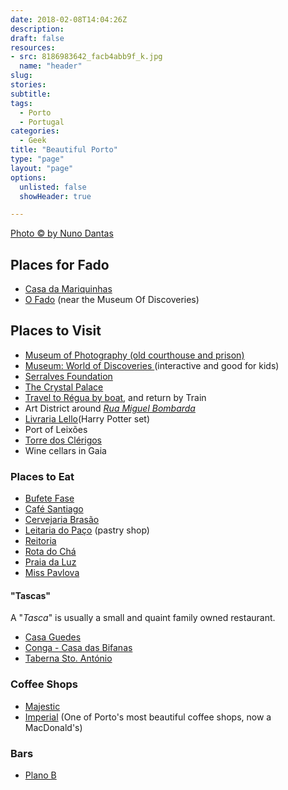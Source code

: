 ```yaml
---
date: 2018-02-08T14:04:26Z
description: 
draft: false
resources: 
- src: 8186983642_facb4abb9f_k.jpg
  name: "header"
slug:
stories:
subtitle: 
tags: 
  - Porto
  - Portugal 
categories:
  - Geek
title: "Beautiful Porto"
type: "page"
layout: "page"
options:
  unlisted: false
  showHeader: true

---
```



[Photo © by Nuno Dantas](https://flic.kr/p/dtsr1o)

## Places for Fado

- [Casa da Mariquinhas](https://www.casadamariquinhas.pt/en/home/)
- [O Fado](https://ofado.com/en/) (near the Museum Of Discoveries)

## Places to Visit

- [Museum of Photography (old courthouse and prison)](http://www.cpf.pt/)
- [Museum: World of Discoveries ](https://www.worldofdiscoveries.com/) (interactive and good for kids)
- [Serralves Foundation](https://www.serralves.pt/en/)
- [The Crystal Palace](https://www.tripadvisor.com/ShowUserReviews-g189180-d546880-r124243465-Palacio_de_Cristal-Porto_Porto_District_Northern_Portugal.html)
- [Travel to Régua by boat](http://www.douroazul.com/Default.aspx?ID=1350&ProductID=PROD133026), and return by Train
- Art District around _[Rua Miguel Bombarda](https://goo.gl/maps/daAgHLukQp82)_
- [Livraria Lello](https://www.livrarialello.pt/en/)(Harry Potter set)
- Port of Leixões
- [Torre dos Clérigos](http://www.torredosclerigos.pt/en/)
- Wine cellars in Gaia

### Places to Eat

- [Bufete Fase](https://www.zomato.com/porto/bufete-fase-trindade)
- [Café Santiago](https://www.zomato.com/porto/caf%C3%A9-santiago-baixa)
- [Cervejaria Brasão](https://www.zomato.com/porto/bras%C3%A3o-cervejaria-aliados-baixa)
- [Leitaria do Paço](http://www.leitariadaquintadopaco.com/) (pastry shop)
- [Reitoria](https://www.zomato.com/porto/reitoria-baixa)
- [Rota do Chá](https://www.zomato.com/porto/rota-do-ch%C3%A1-cedofeita)
- [Praia da Luz](http://praiadaluz.pt/)
- [Miss Pavlova](http://www.misspavlova.pt/)

#### "Tascas"

A "_Tasca_" is usually a small and quaint family owned restaurant.

- [Casa Guedes](https://www.zomato.com/porto/casa-guedes-santo-ildefonso)
- [Conga - Casa das Bifanas](https://www.zomato.com/porto/conga-baixa)
- [Taberna Sto. António](https://www.zomato.com/porto/taberna-santo-ant%C3%B3nio-miragaia)

### Coffee Shops

- [Majestic](http://www.cafemajestic.com/)
- [Imperial](https://www.tripadvisor.com/ShowUserReviews-g189180-d2271930-r309161853-McDonalds_Porto-Porto_Porto_District_Northern_Portugal.html) (One of Porto's most beautiful coffee shops, now a MacDonald's)

### Bars

- [Plano B](https://www.tripadvisor.pt/Attraction_Review-g189180-d11703773-Reviews-Plano_B-Porto_Porto_District_Northern_Portugal.html)
